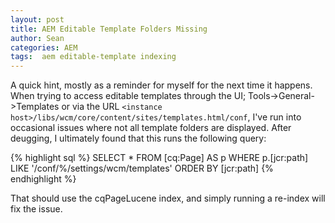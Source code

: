 ```yaml
---
layout: post
title: AEM Editable Template Folders Missing
author: Sean
categories: AEM
tags:  aem editable-template indexing
---
```

A quick hint, mostly as a reminder for myself for the next time it happens. When trying to access editable templates through the UI; Tools->General->Templates or via the URL `<instance host>/libs/wcm/core/content/sites/templates.html/conf`, I've run into occasional issues where not all template folders are displayed. After deugging, I ultimately found that this runs the following query:

{% highlight sql %}
SELECT * FROM [cq:Page] AS p WHERE p.[jcr:path] LIKE '/conf/%/settings/wcm/templates' ORDER BY [jcr:path]
{% endhighlight %}

That should use the cqPageLucene index, and simply running a re-index will fix the issue.
